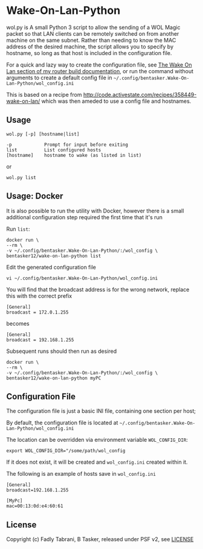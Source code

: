 Wake-On-Lan-Python
==================

wol.py is A small Python 3 script to allow the sending of a WOL Magic packet so that LAN clients can be remotely switched on from another machine on the same subnet. Rather than needing to know the MAC address of the desired machine, the script allows you to specify by hostname, so long as that host is included in the configuration file.

For a quick and lazy way to create the configuration file, see [The Wake On Lan section of my router build documentation](https://www.bentasker.co.uk/documentation/linux/258-usurping-the-bthomehub-with-a-raspberry-pi-part-three-routing-remote-administration-and-utilities#WakeOnLan), or run the command without arguments to create a default config file in `~/.config/bentasker.Wake-On-Lan-Python/wol_config.ini`

This is based on a recipe from http://code.activestate.com/recipes/358449-wake-on-lan/ which was then ameded to use a config file and hostnames.


Usage
-------

    wol.py [-p] [hostname|list]
    
    -p            Prompt for input before exiting
    list          List configured hosts
    [hostname]    hostname to wake (as listed in list)

or

    wol.py list


Usage: Docker
---------------

It is also possible to run the utility with Docker, however there is a small additional configuration step required the first time that it's run

Run `list`:
```
docker run \
--rm \
-v ~/.config/bentasker.Wake-On-Lan-Python/:/wol_config \
bentasker12/wake-on-lan-python list
```

Edit the generated configuration file
```
vi ~/.config/bentasker.Wake-On-Lan-Python/wol_config.ini
```

You will find that the broadcast address is for the wrong network, replace this with the correct prefix
```
[General]
broadcast = 172.0.1.255
```

becomes
```
[General]
broadcast = 192.168.1.255
```

Subsequent runs should then run as desired
```
docker run \
--rm \
-v ~/.config/bentasker.Wake-On-Lan-Python/:/wol_config \
bentasker12/wake-on-lan-python myPC
```



Configuration File
--------------------

The configuration file is just a basic INI file, containing one section per host;

By default, the configuration file is located at `~/.config/bentasker.Wake-On-Lan-Python/wol_config.ini`

The location can be overridden via environment variable `WOL_CONFIG_DIR`:
```
export WOL_CONFIG_DIR="/some/path/wol_config
```

If it does not exist, it will be created and `wol_config.ini` created within it.

The following is an example of hosts save in `wol_config.ini`

    [General]
    broadcast=192.168.1.255

    [MyPc]
    mac=00:13:0d:e4:60:61



License
--------

Copyright (c) Fadly Tabrani, B Tasker, released under PSF v2, see [LICENSE](LICENSE)
